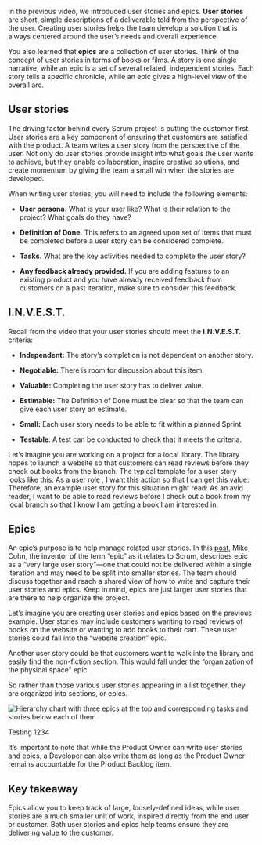 In the previous video, we introduced user stories and epics. **User stories** are short, simple descriptions of a deliverable told from the perspective of the user. Creating user stories helps the team develop a solution that is always centered around the user’s needs and overall experience. 

You also learned that **epics** are a collection of user stories. Think of the concept of user stories in terms of books or films. A story is one single narrative, while an epic is a set of several related, independent stories. Each story tells a specific chronicle, while an epic gives a high-level view of the overall arc. 

## **User stories**

The driving factor behind every Scrum project is putting the customer first. User stories are a key component of ensuring that customers are satisfied with the product. A team writes a user story from the perspective of the user. Not only do user stories provide insight into what goals the user wants to achieve, but they enable collaboration, inspire creative solutions, and create momentum by giving the team a small win when the stories are developed. 

When writing user stories, you will need to include the following elements: 

- **User persona.** What is your user like? What is their relation to the project? What goals do they have? 
    
- **Definition of Done.** This refers to an agreed upon set of items that must be completed before a user story can be considered complete. 
    
- **Tasks.** What are the key activities needed to complete the user story?
    
- **Any feedback already provided.** If you are adding features to an existing product and you have already received feedback from customers on a past iteration, make sure to consider this feedback.  
    

## **I.N.V.E.S.T.** 

Recall from the video that your user stories should meet the **I.N.V.E.S.T.** criteria: 

- **Independent:** The story’s completion is not dependent on another story.
    
- **Negotiable:** There is room for discussion about this item.
    
- **Valuable:** Completing the user story has to deliver value. 
    
- **Estimable:** The Definition of Done must be clear so that the team can give each user story an estimate. 
    
- **Small:** Each user story needs to be able to fit within a planned Sprint.
    
- **Testable**: A test can be conducted to check that it meets the criteria.
    

Let’s imagine you are working on a project for a local library. The library hopes to launch a website so that customers can read reviews before they check out books from the branch. The typical template for a user story looks like this: As a  user role  , I want this action so that I can get this  value. Therefore, an example user story for this situation might read: As an avid reader, I want to be able to read reviews before I check out a book from my local branch so that I know I am getting a book I am interested in.

## **Epics**

An epic’s purpose is to help manage related user stories. In this [post](https://www.mountaingoatsoftware.com/blog/stories-epics-and-themes), Mike Cohn, the inventor of the term “epic” as it relates to Scrum, describes epic as a “very large user story”—one that could not be delivered within a single iteration and may need to be split into smaller stories. The team should discuss together and reach a shared view of how to write and capture their user stories and epics. Keep in mind, epics are just larger user stories that are there to help organize the project. 

Let’s imagine you are creating user stories and epics based on the previous example. User stories may include customers wanting to read reviews of books on the website or wanting to add books to their cart. These user stories could fall into the “website creation” epic. 

Another user story could be that customers want to walk into the library and easily find the non-fiction section. This would fall under the “organization of the physical space” epic.

So rather than those various user stories appearing in a list together, they are organized into sections, or epics.

![Hierarchy chart with three epics at the top and corresponding tasks and stories below each of them](https://d3c33hcgiwev3.cloudfront.net/imageAssetProxy.v1/zjDxivgGR52w8Yr4Bsedug_ca736c1ec4394596a84340950484e21a_Screen-Shot-2021-02-01-at-2.36.43-PM.png?expiry=1703980800000&hmac=TPj76SE8g6Q2QSg7eYvENDv7unRejOZfeKsUAb-36KU)

Testing 1234

It’s important to note that while the Product Owner can write user stories and epics, a Developer can also write them as long as the Product Owner remains accountable for the Product Backlog item.

## **Key takeaway**

Epics allow you to keep track of large, loosely-defined ideas, while user stories are a much smaller unit of work, inspired directly from the end user or customer. Both user stories and epics help teams ensure they are delivering value to the customer.